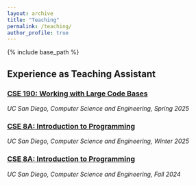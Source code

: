 ```yaml
---
layout: archive
title: "Teaching"
permalink: /teaching/
author_profile: true
---
```


{% include base_path %}

## Experience as Teaching Assistant

### [CSE 190: Working with Large Code Bases](../files/spring25reviews.pdf)

_UC San Diego, Computer Science and Engineering, Spring 2025_

### [CSE 8A: Introduction to Programming](../files/winter25reviews.pdf)

_UC San Diego, Computer Science and Engineering, Winter 2025_

### [CSE 8A: Introduction to Programming](../files/fall24reviews.pdf)

_UC San Diego, Computer Science and Engineering, Fall 2024_